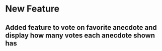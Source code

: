 # New Feature
## Added feature to vote on favorite anecdote and display how many votes each anecdote shown has
